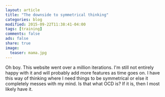 ```yaml
---
layout: article
title: "The downside to symmetrical thinking"
categories: blog
modified: 2015-09-22T11:38:41-04:00
tags: [training]
comments: false
ads: false
share: true
image:
  teaser: mama.jpg
---
```



Oh boy. This website went over a million iterations. I'm still not entirely happy with it and will probably add more features as time goes on.
I have this way of thinking where I need things to be symmetrical or else it completely messes with my mind. Is that what OCD is? If it is, then 
I most likely have it. 



